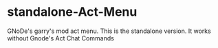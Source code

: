 # standalone-Act-Menu
GNoDe's garry's mod act menu. This is the standalone version. It works without Gnode's Act Chat Commands
